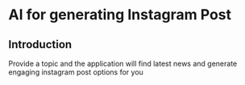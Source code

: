 # AI for generating Instagram Post
## Introduction
Provide a topic and the application will find latest news and generate engaging instagram post options for you